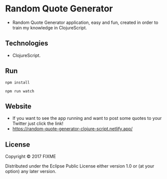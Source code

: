 # Random Quote Generator

* Random Quote Generator application, easy and fun, created in order to train my knowledge in ClojureScript.

## Technologies

* ClojureScript.

## Run

``` shell
npm install

npm run watch
```

## Website

* If you want to see the app running and want to post some quotes to your Twitter just click the link!
* https://random-quote-generator-clojure-script.netlify.app/

## License

Copyright © 2017 FIXME

Distributed under the Eclipse Public License either version 1.0 or (at
your option) any later version.
